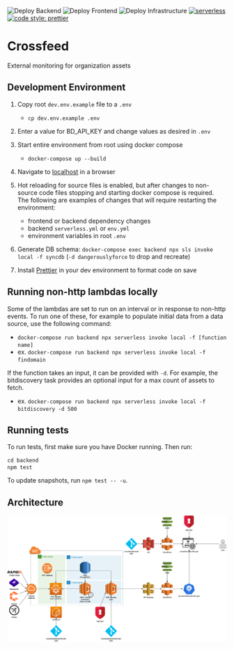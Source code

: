 ![Deploy Backend](https://github.com/cisagov/crossfeed/workflows/Backend%20Pipeline/badge.svg?branch=master)
![Deploy Frontend](https://github.com/cisagov/crossfeed/workflows/Frontend%20Pipeline/badge.svg?branch=master)
![Deploy Infrastructure](https://github.com/cisagov/crossfeed/workflows/Deploy%20Infrastructure/badge.svg?branch=master)
[![serverless](http://public.serverless.com/badges/v3.svg)](http://www.serverless.com)
[![code style: prettier](https://img.shields.io/badge/code_style-prettier-ff69b4.svg)](https://github.com/prettier/prettier)

# Crossfeed

External monitoring for organization assets

## Development Environment

1.  Copy root `dev.env.example` file to a `.env`

    - `cp dev.env.example .env`

2.  Enter a value for BD_API_KEY and change values as desired in `.env`

3.  Start entire environment from root using docker compose

    - `docker-compose up --build`

4.  Navigate to [localhost](http://localhost) in a browser

5.  Hot reloading for source files is enabled, but after changes to non-source code files stopping and starting docker compose is required. The following are examples of changes that will require restarting the environment:

    - frontend or backend dependency changes
    - backend `serverless.yml` or `env.yml`
    - environment variables in root `.env`

6.  Generate DB schema: `docker-compose exec backend npx sls invoke local -f syncdb` (`-d dangerouslyforce` to drop and recreate)

7. Install [Prettier](https://www.robinwieruch.de/how-to-use-prettier-vscode) in your dev environment to format code on save

## Running non-http lambdas locally

Some of the lambdas are set to run on an interval or in response to non-http events. To run one of these, for example to populate initial data from a data source, use the following command:

- `docker-compose run backend npx serverless invoke local -f [function name]`
- ex. `docker-compose run backend npx serverless invoke local -f findomain`

If the function takes an input, it can be provided with `-d`. For example, the bitdiscovery task provides an optional input for a max count of assets to fetch.

- ex. `docker-compose run backend npx serverless invoke local -f bitdiscovery -d 500`

## Running tests

To run tests, first make sure you have Docker running. Then run:

```
cd backend
npm test
```

To update snapshots, run `npm test -- -u`.

## Architecture

![](https://github.com/cisagov/crossfeed/blob/master/docs/architecture.png)
